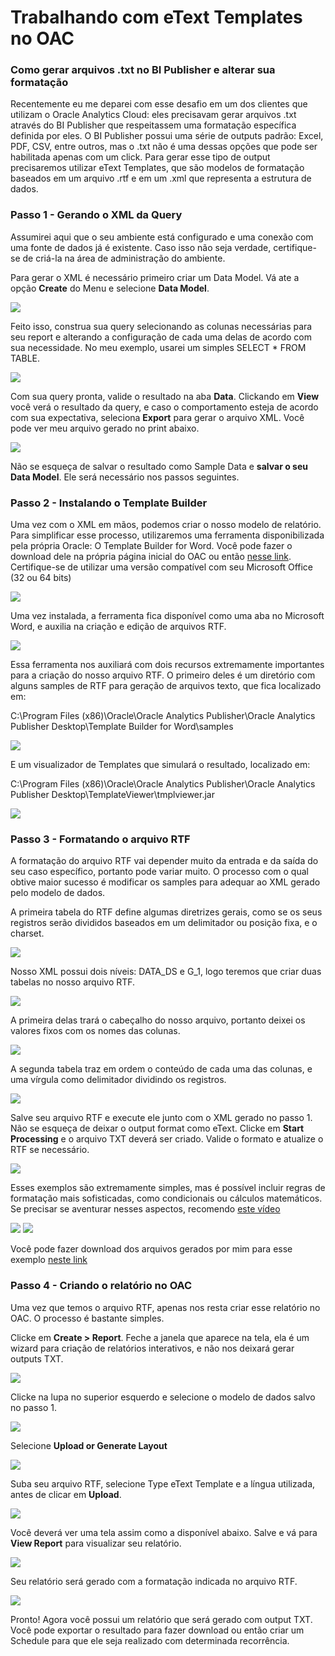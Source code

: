 # Trabalhando com eText Templates no OAC

### Como gerar arquivos .txt no BI Publisher e alterar sua formatação

Recentemente eu me deparei com esse desafio em um dos clientes que utilizam o Oracle Analytics Cloud: eles precisavam gerar arquivos .txt através do BI Publisher que respeitassem uma formatação específica definida por eles.
O BI Publisher possui uma série de outputs padrão: Excel, PDF, CSV, entre outros, mas o .txt não é uma dessas opções que pode ser habilitada apenas com um click.
Para gerar esse tipo de output precisaremos utilizar eText Templates, que são modelos de formatação baseados em um arquivo .rtf e em um .xml que representa a estrutura de dados.

### Passo 1 - Gerando o XML da Query

Assumirei aqui que o seu ambiente está configurado e uma conexão com uma fonte de dados já é existente. Caso isso não seja verdade, certifique-se de criá-la na área de administração do ambiente.

Para gerar o XML é necessário primeiro criar um Data Model. Vá ate a opção **Create** do Menu e selecione **Data Model**.

![](https://i.imgur.com/DN36HC4.png)

Feito isso, construa sua query selecionando as colunas necessárias para seu report e alterando a configuração de cada uma delas de acordo com sua necessidade. No meu exemplo, usarei um simples SELECT * FROM TABLE.

![](https://i.imgur.com/ryQfSEt.png)

Com sua query pronta, valide o resultado na aba **Data**. Clickando em **View** você verá o resultado da query, e caso o comportamento esteja de acordo com sua expectativa, seleciona **Export** para gerar o arquivo XML. 
Você pode ver meu arquivo gerado no print abaixo.

![](https://i.imgur.com/hLXOPqx.png)

Não se esqueça de salvar o resultado como Sample Data e **salvar o seu Data Model**. Ele será necessário nos passos seguintes.

### Passo 2 - Instalando o Template Builder

Uma vez com o XML em mãos, podemos criar o nosso modelo de relatório. Para simplificar esse processo, utilizaremos uma ferramenta disponibilizada pela própria Oracle: O Template Builder for Word. Você pode fazer o download dele na própria página inicial do OAC ou então [nesse link](https://www.oracle.com/middleware/technologies/analytics-publisher.html).
Certifique-se de utilizar uma versão compatível com seu Microsoft Office (32 ou 64 bits)

![](https://i.imgur.com/AkqG9QC.png)

Uma vez instalada, a ferramenta fica disponível como uma aba no Microsoft Word, e auxilia na criação e edição de arquivos RTF.

![](https://i.imgur.com/yNUUZQh.png)

Essa ferramenta nos auxiliará com dois recursos extremamente importantes para a criação do nosso arquivo RTF. O primeiro deles é um diretório com alguns samples de RTF para geração de arquivos texto, que fica localizado em:

C:\Program Files (x86)\Oracle\Oracle Analytics Publisher\Oracle Analytics Publisher Desktop\Template Builder for Word\samples

![](https://i.imgur.com/uCo5Pq7.png)

E um visualizador de Templates que simulará o resultado, localizado em: 

C:\Program Files (x86)\Oracle\Oracle Analytics Publisher\Oracle Analytics Publisher Desktop\TemplateViewer\tmplviewer.jar

![](https://i.imgur.com/zUX2IC6.png)

### Passo 3 - Formatando o arquivo RTF

A formatação do arquivo RTF vai depender muito da entrada e da saída do seu caso específico, portanto pode variar muito. O processo com o qual obtive maior sucesso é modificar os samples para adequar ao XML gerado pelo modelo de dados.

A primeira tabela do RTF define algumas diretrizes gerais, como se os seus registros serão divididos baseados em um delimitador ou posição fixa, e o charset.

![](https://i.imgur.com/sh26uzG.png)

Nosso XML possui dois níveis: DATA_DS e G_1, logo teremos que criar duas tabelas no nosso arquivo RTF.

![](https://i.imgur.com/4R4vXaS.png)

A primeira delas trará o cabeçalho do nosso arquivo, portanto deixei os valores fixos com os nomes das colunas.

![](https://i.imgur.com/5LoBcb9.png)

A segunda tabela traz em ordem o conteúdo de cada uma das colunas, e uma vírgula como delimitador dividindo os registros.

![](https://i.imgur.com/vCWWd9L.png)

Salve seu arquivo RTF e execute ele junto com o XML gerado no passo 1. Não se esqueça de deixar o output format como eText. Clicke em **Start Processing** e o arquivo TXT deverá ser criado. Valide o formato e atualize o RTF se necessário.

![](https://i.imgur.com/WsWS7Bh.png)

Esses exemplos são extremamente simples, mas é possível incluir regras de formatação mais sofisticadas, como condicionais ou cálculos matemáticos. Se precisar se aventurar nesses aspectos, recomendo [este vídeo](https://www.youtube.com/watch?v=bnSXRO9woVM) 

![](https://i.imgur.com/rsz0NhU.png)
![](.pastes\2022-04-29-10-39-06.png)

Você pode fazer download dos arquivos gerados por mim para esse exemplo [neste link](https://objectstorage.sa-saopaulo-1.oraclecloud.com/n/grri30nzv1ul/b/MateriaisTreinamento/o/eTextExemplo.rar) 

### Passo 4 - Criando o relatório no OAC

Uma vez que temos o arquivo RTF, apenas nos resta criar esse relatório no OAC. O processo é bastante simples.

Clicke em **Create > Report**. Feche a janela que aparece na tela, ela é um wizard para criação de relatórios interativos, e não nos deixará gerar outputs TXT.

![](https://i.imgur.com/Z2mzcg8.png)

Clicke na lupa no superior esquerdo e selecione o modelo de dados salvo no passo 1. 

![](https://i.imgur.com/B5875Mn.png)

Selecione **Upload or Generate Layout**

![](https://i.imgur.com/3AvQSsz.png)

Suba seu arquivo RTF, selecione Type eText Template e a língua utilizada, antes de clicar em **Upload**.

![](https://i.imgur.com/3kLD6ox.png)

Você deverá ver uma tela assim como a disponível abaixo. Salve e vá para **View Report** para visualizar seu relatório. 

![](https://i.imgur.com/tOckC5X.png)

Seu relatório será gerado com a formatação indicada no arquivo RTF. 

![](https://i.imgur.com/jQlmwFX.png)

Pronto! Agora você possui um relatório que será gerado com output TXT. Você pode exportar o resultado para fazer download ou então criar um Schedule para que ele seja realizado com determinada recorrência.
